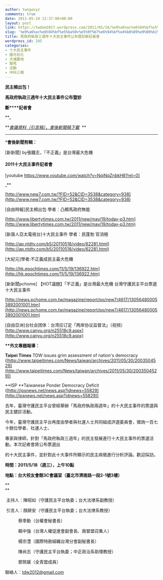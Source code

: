 ```yaml
---
author: twngoxyz
comments: true
date: 2011-05-18 12:37:00+00:00
layout: post
link: https://twdem2017.wordpress.com/2011/05/18/%e9%a6%ac%e6%94%bf%e5%ba%9c%e5%9f%b7%e6%94%bf%e4%b8%89%e9%80%b1%e5%b9%b4%e5%8d%81%e5%a4%a7%e6%b0%91%e4%b8%bb%e4%ba%8b%e4%bb%b6%e5%85%ac%e5%b8%83%e6%9a%a8%e8%a8%ba%e6%96%b7%e8%a8%98%e8%80%85%e6%9c%83/
slug: '%e9%a6%ac%e6%94%bf%e5%ba%9c%e5%9f%b7%e6%94%bf%e4%b8%89%e9%80%b1%e5%b9%b4%e5%8d%81%e5%a4%a7%e6%b0%91%e4%b8%bb%e4%ba%8b%e4%bb%b6%e5%85%ac%e5%b8%83%e6%9a%a8%e8%a8%ba%e6%96%b7%e8%a8%98%e8%80%85%e6%9c%83'
title: 馬政府執政三週年十大民主事件公布暨診斷記者會
wordpress_id: 245
categories:
- 十大民主事件
- 國光石化
- 大埔農地
- 廢死
- 活動
- 中科三期
---
```


  
**民主頻出包！**

  
**馬政府執政三週年十大民主事件公布****暨診******  
  
**斷****記者會**

  
**_

**_[會議資料（引言稿），會後新聞稿下載](http://www.twdem.org/0518-files)_  **

****  


***會後新聞剪輯：**

  
  
[新新聞] by張鐵志，「不正義」是台灣最大危機

#### 2011十大民主事件記者會

[youtube https://www.youtube.com/watch?v=NqiNqZnbkH8?rel=0]

_**

[http://www.new7.com.tw/?FID=52&CID=3538&category=938](http://www.new7.com.tw/?FID=52&CID=3538&category=938)

  


[自由時報]民主頻出包 學者︰凸顯馬政府無能

[http://www.libertytimes.com.tw/2011/new/may/19/today-p3.htm](http://www.libertytimes.com.tw/2011/new/may/19/today-p3.htm)

  


[新唐人亞太電視台]十大民主事件 學者：民蓬勃 官消極

[http://ap.ntdtv.com/b5/20110518/video/62281.html](http://ap.ntdtv.com/b5/20110518/video/62281.html)

  


[大紀元]學者:不正義成民主最大危機

[http://hk.epochtimes.com/11/5/19/136922.htm](http://hk.epochtimes.com/11/5/19/136922.htm)

  


[新新聞pchome] 【HOT議題】「不正義」是台灣最大危機 台灣守護民主平台票選十大民主事件

[http://news.pchome.com.tw/magazine/report/po/new7/4617/130564800053892001001.htm](http://news.pchome.com.tw/magazine/report/po/new7/4617/130564800053892001001.htm)

  


[自由亞洲]台社会团体：台湾应订定「两岸协议监督法」（视频）[http://www.canyu.org/n25518c9.aspx](http://www.canyu.org/n25518c9.aspx)

  


__**外文專題報導：__

**Taipei Times** TDW issues grim assessment of nation's democracy  
([http://www.taipeitimes.com/News/taiwan/archives/2011/05/30/2003504529](http://www.taipeitimes.com/News/taiwan/archives/2011/05/30/2003504529))

  
**ISP **Taiwanese Ponder Democracy Deficit  
([http://ipsnews.net/news.asp?idnews=55829](http://ipsnews.net/news.asp?idnews=55829))

  


去年，臺灣守護民主平台曾經舉辦「馬政府執政兩週年」的十大民主事件的票選與民主健診活動。

今年，臺灣守護民主平台再度由學者與社運人士共同組成評選委員會，徵詢一百七十餘位學者、社運人士、

專家與律師，針對「馬政府執政三週年」的民主發展進行十大民主事件的票選活動。本次記者會將公布票選出

的十大民主事件，並針對此十大事件所顯示的民主病徵進行分析評論。歡迎採訪。

  


**時間：2011/5/18（週三），上午10點**

**地點：台大校友會館3C會議室（臺北市濟南路一段2-1號3樓）**

**  
**

 主持人：陳昭如（守護民主平台執委；台大法律系副教授）

 引言人：顏厥安（守護民主平台執委；台大法律系教授）

           蔡季勳（台權會秘書長）

           賴中強（台灣人權促進會副會長、兩督盟召集人）

           楊宗澧（國際特赦組織台灣分會副秘書長）

           陳尚志（守護民主平台執委；中正政治系助理教授）

           鄧筑媛（全青盟成員）

聯絡人：[tdw2012@gmail.com](mailto:tdw2012@gmail.com)
